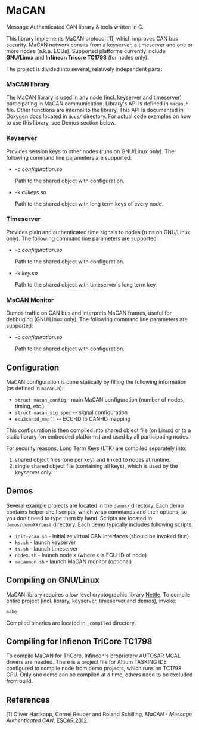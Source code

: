 MaCAN
=====

Message Authenticated CAN library & tools written in C.  

This library implements MaCAN protocol [1], which improves CAN bus
security. MaCAN network consits from a keyserver, a timeserver and one
or more nodes (a.k.a. ECUs). Supported platforms currently include
**GNU/Linux** and **Infineon Tricore TC1798** (for nodes only).

The project is divided into several, relatively independent parts:

### MaCAN library

The MaCAN library is used in any node (incl. keyserver and timeserver)
participating in MaCAN communication. Library's API is defined in
`macan.h` file. Other functions are internal to the library. This API
is documented in Doxygen docs located in `docs/` directory. For actual
code examples on how to use this library, see Demos section below.

### Keyserver

Provides session keys to other nodes (runs on GNU/Linux only). The
following command line parameters are supported:

* -c *configuration.so*  

  Path to the shared object with configuration.

* -k *allkeys.so*  

  Path to the shared object with long term keys of every node.

### Timeserver

Provides plain and authenticated time signals to nodes (runs on
GNU/Linux only). The following command line parameters are supported:

* -c *configuration.so*  

  Path to the shared object with configuration.

* -k *key.so*  

  Path to the shared object with timeserver's long term key.

### MaCAN Monitor


Dumps traffic on CAN bus and interprets MaCAN frames, useful for
debbuging (GNU/Linux only). The following command line parameters are
supported:

* -c *configuration.so*  

  Path to the shared object with configuration.

Configuration
-------------

MaCAN configuration is done statically by filling the following
information (as defined in `macan.h`):

* `struct macan_config` - main MaCAN configuration (number of nodes,
  timing, etc.)
* `struct macan_sig_spec` -- signal configuration
* `ecu2canid_map[]` -- ECU-ID to CAN-ID mapping

This configuration is then compiled into shared object file (on Linux)
or to a static library (on embedded platforms) and used by all
participating nodes.

For security reasons, Long Term Keys (LTK) are compiled separately
into:

1. shared object files (one per key) and linked to nodes at runtine.
2. single shared object file (containing all keys), which is used by
   the keyserver only.

Demos
-----

Several example projects are located in the `demos/` directory. Each demo
contains helper shell scripts, which wrap commands and their
options, so you don't need to type them by hand. Scripts are located
in `demos/demoXX/test` directory. Each demo typically includes
following scripts:

* `init-vcan.sh` - initialize virtual CAN interfaces (should be
  invoked first)
* `ks.sh` - launch keyserver
* `ts.sh` - launch timeserver
* `nodeX.sh` - launch node `X` (where `X` is ECU-ID of node)
* `macanmon.sh` - launch MaCAN monitor (optional)


Compiling on GNU/Linux
----------------------

MaCAN library requires a low level cryptographic library
[Nettle](http://www.lysator.liu.se/~nisse/nettle/). To compile entire
project (incl. library, keyserver, timeserver and demos), invoke:

    make

Compiled binaries are located in `_compiled` directory.

Compiling for Infienon TriCore TC1798
-------------------------------------

To compile MaCAN for TriCore, Infineon's proprietary AUTOSAR MCAL
drivers are needed. There is a project file for Altium TASKING IDE
configured to compile node from demo projects, which runs on TC1798
CPU. Only one demo can be compiled at a time, others need to be
excluded from build.

References
----------

[1] Oliver Hartkopp, Cornel Reuber and Roland Schilling, *MaCAN -
    Message Authenticated CAN*, [ESCAR 2012](https://www.escar.info/index.php?id=208).
